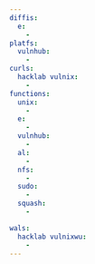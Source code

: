 ```yaml
---
diffis:
  e:
    -
platfs:
  vulnhub:
    -
curls:
  hacklab vulnix:
    -
functions:
  unix:
    -
  e:
    -
  vulnhub:
    -
  al:
    -
  nfs:
    -
  sudo:
    -
  squash:
    -

wals:
  hacklab vulnixwu:
    -
---
```

